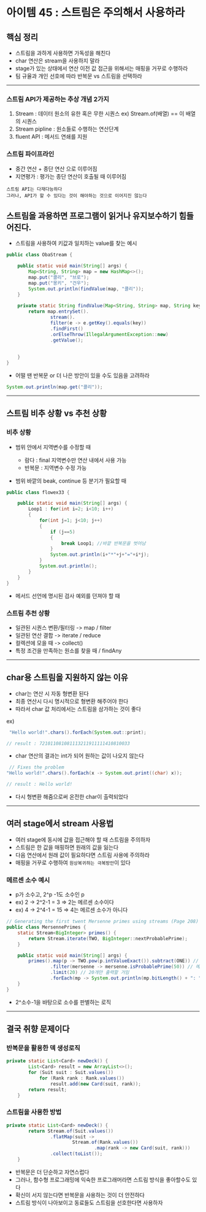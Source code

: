 # 아이템 45 : 스트림은 주의해서 사용하라

## 핵심 정리
- 스트림을 과하게 사용하면 가독성을 해친다
- char 연산은 stream을 사용하지 말라
- stage가 있는 상태에서 연산 이전 값 접근을 위해서는 매핑을 거꾸로 수행하라
- 팀 규율과 개인 선호에 따라 반복문 vs 스트림을 선택하라
---

### 스트림 API가 제공하는 추상 개념 2가지
1. Stream : 데이터 원소의 유한 혹은 무한 시퀀스 ex) Stream.of(배열) == 이 배열의 시퀀스
2. Stream pipline : 원소들로 수행하는 연산단계 
3. fluent API : 메서드 연쇄를 지원

### 스트림 파이프라인
- 중간 연산 + 종단 연산 으로 이루어짐
- 지연평가 : 평가는 종단 연산이 호출될 때 이루어짐

```text
스트림 API는 다재다능하다
그러나, API가 할 수 있다는 것이 해야하는 것으로 이어지진 않는다
```

## 스트림을 과용하면 프로그램이 읽거나 유지보수하기 힘들어진다.

- 스트림을 사용하여 키값과 일치하는 value를 찾는 예시
```java
public class ObaStream {

    public static void main(String[] args) {
        Map<String, String> map = new HashMap<>();
        map.put("콜리", "브로");
        map.put("몽키", "건우");
        System.out.println(findValue(map, "콜리"));
    }
    
    private static String findValue(Map<String, String> map, String key){
        return map.entrySet().
                stream().
                filter(e -> e.getKey().equals(key))
                .findFirst()
                .orElseThrow(IllegalArgumentException::new)
                .getValue();
                
        
    }
}

```

- 어떨 땐 반복문 or 더 나은 방안이 있을 수도 있음을 고려하라
```java
System.out.println(map.get("콜리"));
```

---

## 스트림 비추 상황 vs 추천 상황

### 비추 상황
- 범위 안에서 지역변수를 수정할 때
  - 람다 : final 지역변수만 연산 내에서 사용 가능
  - 반복문 : 지역변수 수정 가능


- 범위 바깥의 beak, continue 등 분기가 필요할 때
```java
public class flowex33 {

    public static void main(String[] args) {
        Loop1 : for(int i=2; i<10; i++)
        {
            for(int j=1; j<10; j++)
            {
                if (j==5)
                {
                    break Loop1; //바깥 반복문을 벗어남
                }
                System.out.println(i+"*"+j+"="+i*j);
            }
            System.out.println();
        }
    }
}

```
- 메서드 선언에 명시된 검사 예외를 던져야 할 때

### 스트림 추천 상황

- 일관된 시퀀스 변환/필터링 -> map / filter
- 일관된 연산 결합 -> iterate / reduce
- 컬렉션에 모을 때 -> collect()
- 특정 조건을 만족하는 원소를 찾을 때 / findAny

---

## char용 스트림을 지원하지 않는 이유
- char는 연산 시 자동 형변환 된다
- 최종 연산시 다시 명시적으로 형변환 해주어야 한다
- 따라서 char 값 처리에서는 스트림을 삼가하는 것이 좋다

ex)

```java
 "Hello world!".chars().forEach(System.out::print);

// result : 721011081081113211911111410810033
```
- char 연산의 결과는 int가 되어 원하는 값이 나오지 않는다

```java
 // Fixes the problem
"Hello world!".chars().forEach(x -> System.out.print((char) x));

// result : Hello world!
```
- 다시 형변환 해줌으로써 온전한 char이 출력되었다

---

## 여러 stage에서 stream 사용법

- 여러 stage에 동시에 값을 접근해야 할 때 스트림을 주의하자
- 스트림은 한 값을 매핑하면 원래의 값을 잃는다
- 다음 연산에서 원래 값이 필요하다면 스트림 사용에 주의하라
- 매핑을 거꾸로 수행하여 `원상복귀하는 극복방안`이 있다

### 메르센 소수 예시
- p가 소수고, 2^p -1도 소수인 p
- ex) 2 -> 2^2-1 = 3 => 2는 메르센 소수이다
- ex) 4 -> 2^4-1 = 15 => 4는 메르센 소수가 아니다

```java
// Generating the first twent Mersenne primes using streams (Page 208)
public class MersennePrimes {
    static Stream<BigInteger> primes() {
        return Stream.iterate(TWO, BigInteger::nextProbablePrime);
    }

    public static void main(String[] args) {
        primes().map(p -> TWO.pow(p.intValueExact()).subtract(ONE)) // 소수 -> 2^소수 -1  2 3 5 7 -> 3 7 31 127
                .filter(mersenne -> mersenne.isProbablePrime(50)) // 메르세니 수인지 소수 판단
                .limit(20) // 20개만 출력할 거임
                .forEach(mp -> System.out.println(mp.bitLength() + ": " + mp)); //다시 원래대로 원복 3 7 31 127 -> 2 3 5 7
    }
}

```
- 2^소수-1을 바탕으로 소수를 판별하는 로직

---

## 결국 취향 문제이다

### 반복문을 활용한 덱 생성로직
```java
private static List<Card> newDeck() {
        List<Card> result = new ArrayList<>();
        for (Suit suit : Suit.values())
            for (Rank rank : Rank.values())
                result.add(new Card(suit, rank));
        return result;
    }
```

### 스트림을 사용한 방법

```java
private static List<Card> newDeck() {
        return Stream.of(Suit.values())
                .flatMap(suit ->
                        Stream.of(Rank.values())
                                .map(rank -> new Card(suit, rank)))
                .collect(toList());
    }
```

- 반복문은 더 단순하고 자연스럽다
- 그러나, 함수형 프로그래밍에 익숙한 프로그래머라면 스트림 방식을 좋아할수도 있다
- 확신이 서지 않는다면 반복문을 사용하는 것이 더 안전하다
- 스트림 방식이 나아보이고 동료들도 스트림을 선호한다면 사용하자

